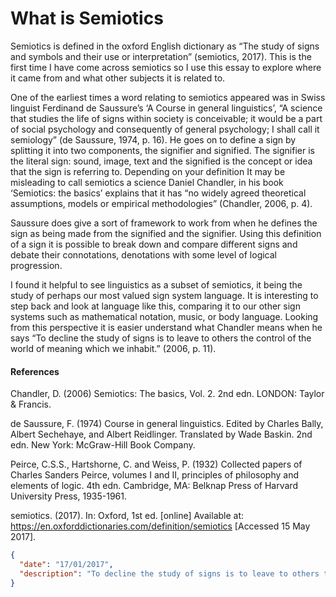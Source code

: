 # What is Semiotics

Semiotics is defined in the oxford English dictionary as “The study of signs and symbols and their use or interpretation” (semiotics, 2017). This is the first time I have come across semiotics so I use this essay to explore where it came from and what other subjects it is related to.

One of the earliest times a word relating to semiotics appeared was in Swiss linguist Ferdinand de Saussure’s ‘A Course in general linguistics’, “A science that studies the life of signs within society is conceivable; it would be a part of social psychology and consequently of general psychology; I shall call it semiology” (de Saussure, 1974,  p. 16). He goes on to define a sign by splitting it into two components, the signifier and signified. The signifier is the literal sign: sound, image, text and the signified is the concept or idea that the sign is referring to. Depending on your definition It may be misleading to call semiotics a science Daniel Chandler, in his book ‘Semiotics: the basics’ explains that it has “no widely agreed theoretical assumptions, models or empirical methodologies” (Chandler, 2006, p. 4).

Saussure does give a sort of framework to work from when he defines the sign as being made from the signified and the signifier. Using this definition of a sign it is possible to break down and compare different signs and debate their connotations, denotations with some level of logical progression.

I found it helpful to see linguistics as a subset of semiotics, it being the study of perhaps our most valued sign system language. It is interesting to step back and look at language like this, comparing it to our other sign systems such as mathematical notation, music, or body language. Looking from this perspective it is easier understand what Chandler means when he says “To decline the study of signs is to leave to others the control of the world of meaning which we inhabit.” (2006, p. 11).

#### References

Chandler, D. (2006) Semiotics: The basics, Vol. 2. 2nd edn. LONDON: Taylor & Francis.

de Saussure, F. (1974) Course in general linguistics. Edited by Charles Bally, Albert Sechehaye, and Albert Reidlinger. Translated by Wade Baskin. 2nd edn. New York: McGraw-Hill Book Company.

Peirce, C.S.S., Hartshorne, C. and Weiss, P. (1932) Collected papers of Charles Sanders Peirce, volumes I and II, principles of philosophy and elements of logic. 4th edn. Cambridge, MA: Belknap Press of Harvard University Press, 1935-1961.

semiotics. (2017). In: Oxford, 1st ed. [online] Available at: https://en.oxforddictionaries.com/definition/semiotics [Accessed 15 May 2017].



```json
{
  "date": "17/01/2017",
  "description": "To decline the study of signs is to leave to others the control of the world of meaning which we inhabit."
}
```


